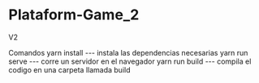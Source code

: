 # Plataform-Game_2
V2

Comandos
yarn install --- instala las dependencias necesarias
yarn run serve --- corre un servidor en el navegador
yarn run build --- compila el codigo en una carpeta llamada build
